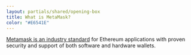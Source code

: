 ```yaml
---
layout: partials/shared/opening-box
title: What is MetaMask?
color: "#E6541E"
---
```


[Metamask is an industry standard](metamask-security-overview-and-connecting-to-tetra-wallet) for Ethereum applications with proven security and support of both software and hardware wallets.
